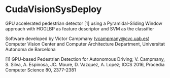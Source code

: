 # CudaVisionSysDeploy

GPU accelerated pedestrian detector [1] using a Pyramidal-Sliding Window approach with HOGLBP as feature descriptor and SVM as the classifier

Software developed by Víctor Campmany (vcampmany@cvc.uab.es)
Computer Vision Center and Computer Architecture Department, Universitat Autonoma de Barcelona

[1] GPU-based Pedestrian Detection for Autonomous Driving; V. Campmany, S. Silva, A. Espinosa, JC. Moure, D. Vazquez, A. Lopez;
ICCS 2016, Procedia Computer Science 80, 2377-2381
